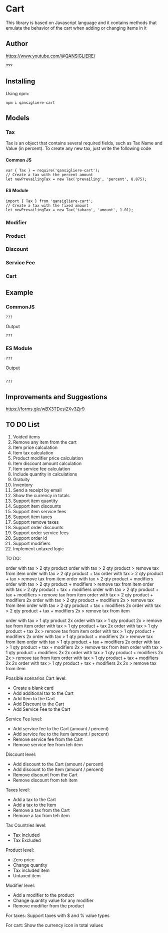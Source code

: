 # Cart

This library is based on Javascript language and it contains methods that emulate the behavior of the cart when adding
or changing items in it

## Author

https://www.youtube.com/@QANSIGLIERE/

???

## Installing

Using npm:

`npm i qansigliere-cart`

## Models

### Tax

Tax is an object that contains several required fields, such as Tax Name and Value (in percent). To create any new tax,
just write the following code

#### Common JS

```
var { Tax } = require('qansigliere-cart');
// Create a tax with the percent amount
let newPrevailingTax = new Tax('prevailing', 'percent', 8.875);
```

#### ES Module

```
import { Tax } from 'qansigliere-cart';
// Create a tax with the fixed amount
let newPrevailingTax = new Tax('tabaco', 'amount', 1.01);
```

### Modifier

### Product

### Discount

### Service Fee

### Cart

## Example

### CommonJS

```
???
```

Output

```
???
```

### ES Module

```
???

```

Output

```

???

```

## Improvements and Suggestions

https://forms.gle/wBX3TDesi2Xv3Zjr9

## TO DO List

1. Voided items
2. Remove any item from the cart
3. Item price calculation
4. Item tax calculation
5. Product modifier price calculation
6. Item discount amount calculation
7. Item service fee calculation
8. Include quantity in calculations
9. Gratuity
10. Inventory
11. Send a receipt by email
12. Show the currency in totals
13. Support item quantity
14. Support item discounts
15. Support item service fees
16. Support item taxes
17. Support remove taxes
18. Support order discounts
19. Support order service fees
20. Support order id
21. Support modifiers
22. Implement untaxed logic

TO DO:

order with tax > 2 qty product order with tax > 2 qty product > remove tax from item order with tax > 2 qty product +
tax order with tax > 2 qty product + tax > remove tax from item order with tax > 2 qty product + modifiers order with
tax > 2 qty product + modifiers > remove tax from item order with tax > 2 qty product + tax + modifiers order with tax >
2 qty product + tax + modifiers > remove tax from item order with tax > 2 qty product + modifiers 2x order with tax > 2
qty product + modifiers 2x > remove tax from item order with tax > 2 qty product + tax + modifiers 2x order with tax > 2
qty product + tax + modifiers 2x > remove tax from item

order with tax > 1 qty product 2x order with tax > 1 qty product 2x > remove tax from item order with tax > 1 qty
product + tax 2x order with tax > 1 qty product + tax 2x > remove tax from item order with tax > 1 qty product +
modifiers 2x order with tax > 1 qty product + modifiers 2x > remove tax from item order with tax > 1 qty product + tax +
modifiers 2x order with tax > 1 qty product + tax + modifiers 2x > remove tax from item order with tax > 1 qty product +
modifiers 2x 2x order with tax > 1 qty product + modifiers 2x 2x > remove tax from item order with tax > 1 qty product +
tax + modifiers 2x 2x order with tax > 1 qty product + tax + modifiers 2x 2x > remove tax from item

Possible scenarios Cart level:

-   Create a blank card
-   Add additional tax to the Cart
-   Add Item to the Cart
-   Add Discount to the Cart
-   Add Service Fee to the Cart

Service Fee level:

-   Add service fee to the Cart (amount / percent)
-   Add service fee to the Item (amount / percent)
-   Remove service fee from the Cart
-   Remove service fee from teh item

Discount level:

-   Add discount to the Cart (amount / percent)
-   Add discount to the Item (amount / percent)
-   Remove discount from the Cart
-   Remove discount from teh item

Taxes level:

-   Add a tax to the Cart
-   Add a tax to the Item
-   Remove a tax from the Cart
-   Remove a tax from teh item

Tax Countries level:

-   Tax Included
-   Tax Excluded

Product level:

-   Zero price
-   Change quantity
-   Tax included item
-   Untaxed item

Modifier level:

-   Add a modifier to the product
-   Change quantity value for any modifier
-   Remove modifier from the product

For taxes: Support taxes with $ and % value types

For cart: Show the currency icon in total values
